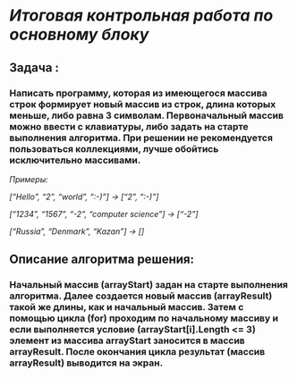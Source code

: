 # ***Итоговая контрольная работа по основному блоку***
## Задача : 
### Написать программу, которая из имеющегося массива строк формирует новый массив из строк, длина которых меньше, либо равна 3 символам. Первоначальный массив можно ввести с клавиатуры, либо задать на старте выполнения алгоритма. При решении не рекомендуется пользоваться коллекциями, лучше обойтись исключительно массивами.

*Примеры:*

*[“Hello”, “2”, “world”, “:-)”] → [“2”, “:-)”]*

*[“1234”, “1567”, “-2”, “computer science”] → [“-2”]*

*[“Russia”, “Denmark”, “Kazan”] → []*
## Описание алгоритма решения:
### Начальный массив (arrayStart) задан на старте выполнения алгоритма. Далее создается новый массив (arrayResult) такой же длины, как и начальный массив. Затем с помощью цикла (for) проходим по начальному массиву и если выполняется условие (arrayStart[i].Length <= 3) элемент из массива arrayStart заносится в массив arrayResult. После окончания цикла результат (массив arrayResult) выводится на экран.

